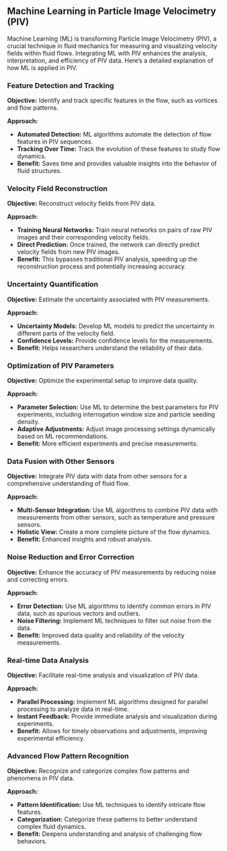 ## Machine Learning in Particle Image Velocimetry (PIV)

Machine Learning (ML) is transforming Particle Image Velocimetry (PIV), a crucial technique in fluid mechanics for measuring and visualizing velocity fields within fluid flows. Integrating ML with PIV enhances the analysis, interpretation, and efficiency of PIV data. Here’s a detailed explanation of how ML is applied in PIV.

### Feature Detection and Tracking
**Objective:** Identify and track specific features in the flow, such as vortices and flow patterns.

**Approach:** 
- **Automated Detection:** ML algorithms automate the detection of flow features in PIV sequences.
- **Tracking Over Time:** Track the evolution of these features to study flow dynamics.
- **Benefit:** Saves time and provides valuable insights into the behavior of fluid structures.

### Velocity Field Reconstruction
**Objective:** Reconstruct velocity fields from PIV data.

**Approach:** 
- **Training Neural Networks:** Train neural networks on pairs of raw PIV images and their corresponding velocity fields.
- **Direct Prediction:** Once trained, the network can directly predict velocity fields from new PIV images.
- **Benefit:** This bypasses traditional PIV analysis, speeding up the reconstruction process and potentially increasing accuracy.

### Uncertainty Quantification
**Objective:** Estimate the uncertainty associated with PIV measurements.

**Approach:** 
- **Uncertainty Models:** Develop ML models to predict the uncertainty in different parts of the velocity field.
- **Confidence Levels:** Provide confidence levels for the measurements.
- **Benefit:** Helps researchers understand the reliability of their data.

### Optimization of PIV Parameters
**Objective:** Optimize the experimental setup to improve data quality.

**Approach:** 
- **Parameter Selection:** Use ML to determine the best parameters for PIV experiments, including interrogation window size and particle seeding density.
- **Adaptive Adjustments:** Adjust image processing settings dynamically based on ML recommendations.
- **Benefit:** More efficient experiments and precise measurements.

### Data Fusion with Other Sensors
**Objective:** Integrate PIV data with data from other sensors for a comprehensive understanding of fluid flow.

**Approach:** 
- **Multi-Sensor Integration:** Use ML algorithms to combine PIV data with measurements from other sensors, such as temperature and pressure sensors.
- **Holistic View:** Create a more complete picture of the flow dynamics.
- **Benefit:** Enhanced insights and robust analysis.

### Noise Reduction and Error Correction
**Objective:** Enhance the accuracy of PIV measurements by reducing noise and correcting errors.

**Approach:** 
- **Error Detection:** Use ML algorithms to identify common errors in PIV data, such as spurious vectors and outliers.
- **Noise Filtering:** Implement ML techniques to filter out noise from the data.
- **Benefit:** Improved data quality and reliability of the velocity measurements.


### Real-time Data Analysis
**Objective:** Facilitate real-time analysis and visualization of PIV data.

**Approach:** 
- **Parallel Processing:** Implement ML algorithms designed for parallel processing to analyze data in real-time.
- **Instant Feedback:** Provide immediate analysis and visualization during experiments.
- **Benefit:** Allows for timely observations and adjustments, improving experimental efficiency.

### Advanced Flow Pattern Recognition
**Objective:** Recognize and categorize complex flow patterns and phenomena in PIV data.

**Approach:** 
- **Pattern Identification:** Use ML techniques to identify intricate flow features.
- **Categorization:** Categorize these patterns to better understand complex fluid dynamics.
- **Benefit:** Deepens understanding and analysis of challenging flow behaviors.
